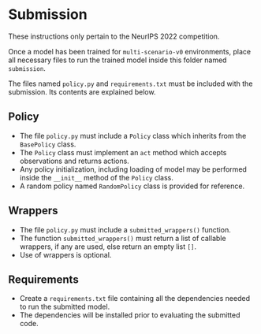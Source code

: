 # Submission
These instructions only pertain to the NeurIPS 2022 competition.

Once a model has been trained for `multi-scenario-v0` environments, place all necessary files to run the trained model inside this folder named `submission`. 

The files named `policy.py` and `requirements.txt` must be included with the submission. Its contents are explained below.

## Policy
+ The file `policy.py` must include a `Policy` class which inherits from the `BasePolicy` class.
+ The `Policy` class must implement an `act` method which accepts observations and returns actions.
+ Any policy initialization, including loading of model may be performed inside the `__init__` method of the `Policy` class.
+ A random policy named `RandomPolicy` class is provided for reference.

## Wrappers
+ The file `policy.py` must include a `submitted_wrappers()` function.
+ The function `submitted_wrappers()` must return a list of callable wrappers, if any are used, else return an empty list `[]`. 
+ Use of wrappers is optional.

## Requirements
+ Create a `requirements.txt` file containing all the dependencies needed to run the submitted model. 
+ The dependencies will be installed prior to evaluating the submitted code.